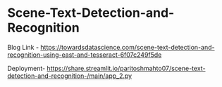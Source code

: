 # Scene-Text-Detection-and-Recognition
Blog Link - https://towardsdatascience.com/scene-text-detection-and-recognition-using-east-and-tesseract-6f07c249f5de

Deployment- https://share.streamlit.io/paritoshmahto07/scene-text-detection-and-recognition-/main/app_2.py
